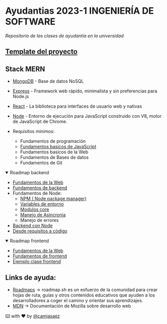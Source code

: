 # Ayudantias 2023-1 INGENIERÍA DE SOFTWARE

_Repositorio de las clases de ayudantia en la universidad_

## [Template del proyecto](https://github.com/UBB-IECI/Template-ISW-Proyecto)

## Stack MERN

- [MongoDB](https://www.mongodb.com) - Base de datos NoSQL
- [Express](https://expressjs.com/) - Framework web rápido, minimalista y sin preferencias para Node.js
- [React](https://react.dev/) - La biblioteca para interfaces de usuario web y nativas
- [Node](https://nodejs.org/es) - Entorno de ejecución para JavaScript construido con V8, motor de JavaScript de Chrome.
    

- Requisitos minimos:
    - Fundamentos de programación
    - [Fundamentos basicos de JavaScript](./JavaScript/Fundamentos/Fundamentos.md)
    - Fundamentos basicos de la Web
    - Fundamentos de Bases de datos
    - Fundamentos de Git

<details open>
<summary>Roadmap backend</summary>

- [Fundamentos de la Web](./Fundamentos/FundamentosWeb/Web.md)
- [Fundamentos de backend](./Fundamentos/FundamentosBackend/Backend.md)
- Fundamentos de Node:
    - [NPM ( Node package manager)](./Node/NPM/NPM.md)
    - [Variables de entorno](./Node/VariablesDeEntorno/VariablesDeEntorno.md)
    - [Modulos core](./Node/ModulosCore/Core.md)
    - [Manejo de Asincronia](./Node/Asincronia/Asincronia.md)
    - Manejo de errores
- [Backend con Node](./Node/Backend/Backend.md)
- [Desde requisitos a código](./Implementacion/ReqToCode.md)
</details>

<details open>
<summary>Roadmap frontend</summary>

- [Fundamentos de la Web](./Fundamentos/FundamentosWeb/Web.md)
- [Fundamentos de frontend](./Fundamentos/FundamentosFrontend/Frontend.md)
- [Ejemplo clase frontend](./EjemploFullStack)

</details>


## Links de ayuda:

- [Roadmaps](https://roadmap.sh/) -> roadmap.sh es un esfuerzo de la comunidad para crear hojas de ruta, guías y otros contenidos educativos que ayuden a los desarrolladores a coger el camino y orientar sus aprendizajes.
- [MDN](https://developer.mozilla.org/es/) -> Documentación de Mozilla sobre desarrollo web

⌨️ with ❤️ by [@camjasaez](https://github.com/camjasaez)
